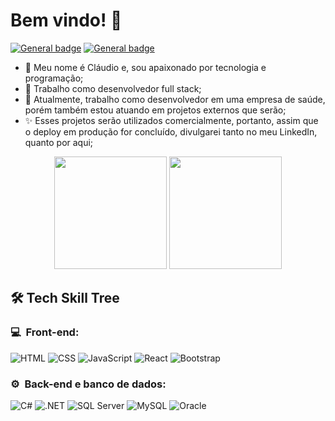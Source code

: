 # Bem vindo! 🚀

[![General badge](https://img.shields.io/badge/LinkedIn-0077B5?style=for-the-badge&logo=linkedin&logoColor=white
)](https://www.linkedin.com/in/claudiojcramos/)
 [![General badge](https://img.shields.io/badge/ProtonMail-8B89CC?style=for-the-badge&logo=protonmail&logoColor=white
)](mailto:cjramos96@protonmail.com)

- 🔭 Meu nome é Cláudio e, sou apaixonado por tecnologia e programação;
- 🌱 Trabalho como desenvolvedor full stack;
- 👯 Atualmente, trabalho como desenvolvedor em uma empresa de saúde, porém também estou atuando em projetos externos que serão;
- ✨ Esses projetos serão utilizados comercialmente, portanto, assim que o deploy em produção for concluído, divulgarei tanto no meu LinkedIn, quanto por aqui;

<!--<h3 class="pt-1">Welcome!</h3>
<hr>-->
<!-- <div id="icons">
  <img src="https://img.shields.io/badge/HTML5-E34F26?style=for-the-badge&logo=html5&logoColor=white" />
  <img src="https://img.shields.io/badge/CSS3-1572B6?style=for-the-badge&logo=css3&logoColor=white" />
  <img src="https://img.shields.io/badge/Bootstrap-563D7C?style=for-the-badge&logo=bootstrap&logoColor=white" />
  <img src="https://img.shields.io/badge/JavaScript-F7DF1E?style=for-the-badge&logo=javascript&logoColor=black" />
  <img src="https://img.shields.io/badge/C%23-239120?style=for-the-badge&logo=c-sharp&logoColor=white" />
</div> -->

<div id="cards_status" align="center">
  <!-- <img height="180em" src="https://github-readme-stats.vercel.app/api?username=cjramos-shift&show_icons=true&theme=radical&include_all_commits=true&count_private=true"/> -->
  <img height="180em" src="https://github-readme-stats.vercel.app/api/top-langs/?username=cjramos-shift&layout=compact&langs_count=6&theme=radical"/>
  <img height="180em" src="https://github-readme-streak-stats.herokuapp.com?user=cjramos-shift&theme=radical&hide_border=false&background=FFFFFF00"/>
</div>

## 🛠️ Tech Skill Tree
<h3>💻 &nbsp;Front-end:</h3>

![HTML](https://img.shields.io/badge/-HTML-333333?style=flat&logo=HTML5)
![CSS](https://img.shields.io/badge/-CSS-333333?style=flat&logo=CSS3&logoColor=1572B6)
![JavaScript](https://img.shields.io/badge/-JavaScript-333333?style=flat&logo=javascript)
![React](https://img.shields.io/badge/-React-333333?style=flat&logo=react)
![Bootstrap](https://img.shields.io/badge/-Bootstrap-333333?style=flat&logo=bootstrap)

<h3>⚙️ &nbsp;Back-end e banco de dados:</h3>

![C#](https://img.shields.io/badge/C%23-239120?style=flat&logo=c-sharp)
![.NET](https://img.shields.io/badge/.NET-5C2D91?style=flat&logo=.net)
![SQL Server](https://img.shields.io/badge/SQL_Server-CC2927?style=flat&logo=microsoft-sql-server)
![MySQL](https://img.shields.io/badge/MySQL-4479A1?style=flat&logo=mysql)
![Oracle](https://img.shields.io/badge/Oracle-F80000?style=flat&logo=oracle)

<!--<div id="icons">
  <img align="center" height="30" width="40" src="https://raw.githubusercontent.com/devicons/devicon/master/icons/html5/html5-original.svg">
  <img align="center" height="30" width="40" src="https://raw.githubusercontent.com/devicons/devicon/master/icons/css3/css3-original.svg">
  <img align="center" height="30" width="40" src="https://raw.githubusercontent.com/devicons/devicon/master/icons/javascript/javascript-plain.svg">
  <img align="center" height="30" width="40" src="https://raw.githubusercontent.com/devicons/devicon/master/icons/csharp/csharp-original.svg">
  <img align="center" height="30" width="40" src="https://raw.githubusercontent.com/devicons/devicon/master/icons/dotnetcore/dotnetcore-original.svg">
  <img align="center" height="30" width="40" src="https://raw.githubusercontent.com/devicons/devicon/master/icons/postman/postman-original.svg">
  <img align="center" height="30" width="40" src="https://raw.githubusercontent.com/devicons/devicon/master/icons/sqldeveloper/sqldeveloper-original.svg">
  <img align="center" height="30" width="40" src="https://raw.githubusercontent.com/devicons/devicon/master/icons/microsoftsqlserver/microsoftsqlserver-original.svg">
</div>-->
  
<!--
**cjramos-shift/cjramos-shift** is a ✨ _special_ ✨ repository because its `README.md` (this file) appears on your GitHub profile.

Here are some ideas to get you started:

- 🔭 I’m currently working on ...
- 🌱 I’m currently learning ...
- 👯 I’m looking to collaborate on ...
- 🤔 I’m looking for help with ...
- 💬 Ask me about ...
- 📫 How to reach me: ...
- 😄 Pronouns: ...
- ⚡ Fun fact: ...
-->
